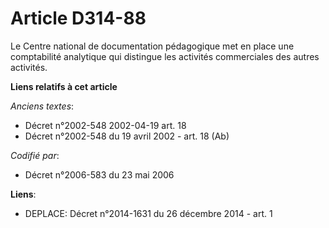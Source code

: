 # Article D314-88

Le Centre national de documentation pédagogique met en place une comptabilité analytique qui distingue les activités
commerciales des autres activités.

**Liens relatifs à cet article**

_Anciens textes_:

  - Décret n°2002-548 2002-04-19 art. 18
  - Décret n°2002-548 du 19 avril 2002 - art. 18 (Ab)

_Codifié par_:

  - Décret n°2006-583 du 23 mai 2006

**Liens**:

  - DEPLACE: Décret n°2014-1631 du 26 décembre 2014 - art. 1

